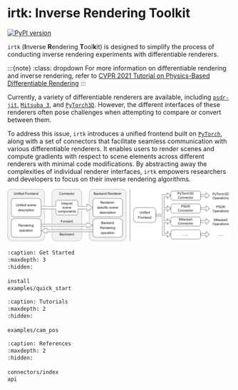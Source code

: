 # irtk: Inverse Rendering Toolkit

[![PyPI version](https://badge.fury.io/py/irtk.svg)](https://badge.fury.io/py/irtk)

`irtk` (**I**nverse **R**endering **T**ool**k**it) is designed to simplify the process of conducting inverse rendering experiments with differentiable renderers. 

:::{note} 
:class: dropdown
For more information on differentiable rendering and inverse rendering, refer to [CVPR 2021 Tutorial on Physics-Based Differentiable Rendering](https://diff-render.org/tutorials/cvpr2021/)
:::

Currently, a variety of differentiable renderers are available, including [`psdr-jit`](https://github.com/andyyankai/psdr-jit), [`Mitsuba 3`](https://github.com/mitsuba-renderer/mitsuba3), and [`PyTorch3D`](https://pytorch3d.org/). However, the different interfaces of these renderers often pose challenges when attempting to compare or convert between them.

To address this issue, `irtk` introduces a unified frontend built on [`PyTorch`](https://pytorch.org/), along with a set of connectors that facilitate seamless communication with various differentiable renderers. It enables users to render scenes and compute gradients with respect to scene elements across different renderers with minimal code modifications. By abstracting away the complexities of individual renderer interfaces, `irtk` empowers researchers and developers to focus on their inverse rendering algorithms.

![irtk framework overview](../images/toolkit.png)

```{toctree}
:caption: Get Started
:maxdepth: 3
:hidden:

install
examples/quick_start
```

```{toctree}
:caption: Tutorials
:maxdepth: 2
:hidden:

examples/cam_pos
```

```{toctree}
:caption: References
:maxdepth: 2
:hidden:

connectors/index
api
```